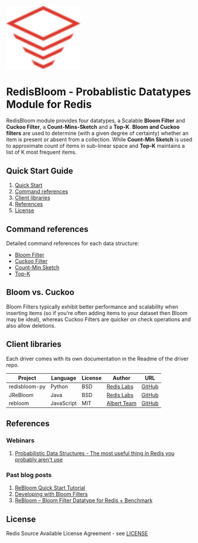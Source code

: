 <img src="images/logo.svg" alt="logo" width="200"/>

# RedisBloom - Probablistic Datatypes Module for Redis

RedisBloom module provides four datatypes, a Scalable **Bloom Filter** and **Cuckoo Filter**, a **Count-Mins-Sketch** and a **Top-K**.
**Bloom and Cuckoo filters** are used to determine (with a given degree of certainty) whether an item is present or absent from a collection. While **Count-Min Sketch** is used to approximate count of items in sub-linear space and **Top-K** maintains a list of K most frequent items.

## Quick Start Guide
1. [Quick Start](Quick_Start.md)
1. [Command references](#command-references)
1. [Client libraries](#client-libraries)
1. [References](#references)
1. [License](#license)

## Command references
Detailed command references for each data structure:

* [Bloom Filter](Bloom_Commands.md)
* [Cuckoo Filter](Cuckoo_Commands.md)
* [Count-Min Sketch](CountMinSketch_Commands.md)
* [Top-K](TopK_Commands.md)

## Bloom vs. Cuckoo
Bloom Filters typically exhibit better performance and scalability when inserting
items (so if you're often adding items to your dataset then Bloom may be ideal),
whereas Cuckoo Filters are quicker on check operations and also allow deletions.

## Client libraries
Each driver comes with its own documentation in the Readme of the driver repo.

| Project | Language | License | Author | URL |
| ------- | -------- | ------- | ------ | --- |
| redisbloom-py | Python | BSD | [Redis Labs](https://redislabs.com) | [GitHub](https://github.com/RedisBloom/redisbloom-py) |
| JReBloom | Java | BSD | [Redis Labs](https://redislabs.com) | [GitHub](https://github.com/RedisBloom/JReBloom) |
| rebloom | JavaScript | MIT | [Albert Team](https://cvitae.now.sh/) | [GitHub](https://github.com/albert-team/rebloom) |

## References
### Webinars
1. [Probabilistic Data Structures - The most useful thing in Redis you probably aren't use](https://youtu.be/dq-0xagF7v8?t=102)

### Past blog posts
1. [ReBloom Quick Start Tutorial](https://docs.redislabs.com/latest/rs/getting-started/creating-database/rebloom/)
1. [Developing with Bloom Filters](https://docs.redislabs.com/latest/rs/developing/modules/bloom-filters/)
1. [ReBloom – Bloom Filter Datatype for Redis + Benchmark](https://redislabs.com/blog/rebloom-bloom-filter-datatype-redis/)

## License
Redis Source Available License Agreement - see [LICENSE](LICENSE)
